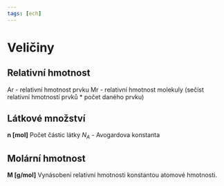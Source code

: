 ```yaml
---
tags: [ech]
---
```

# Veličiny
## Relativní hmotnost
Ar - relativní hmotnost prvku
Mr - relativní hmotnost molekuly (sečíst relativní hmotností prvků * počet daného prvku)
## Látkové množství
**n \[mol]**
Počet částic látky
$N_A$ - Avogardova konstanta
## Molární hmotnost
**M \[g/mol]**
Vynásobení relativní hmotnosti konstantou atomové hmotnosti.